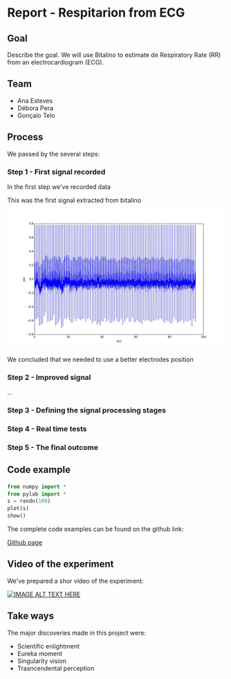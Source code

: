 # Report - Respitarion from ECG

## Goal

Describe the goal. We will use Bitalino to estimate de Respiratory Rate (RR) from an electrocardiogram (ECG).

## Team

* Ana Esteves
* Débora Pera
* Gonçalo Telo

## Process

We passed by the several steps:

### Step 1 - First signal recorded

In the first step we've recorded data 

This was the first signal extracted from bitalino 

![first signal](https://github.com/GTelo/ElPhy_ShortProject/blob/master/figure_2.png?raw=true)

We concluded that we needed to use a better electrodes position

### Step 2 - Improved signal

...


### Step 3 - Defining the signal processing stages

### Step 4 - Real time tests

### Step 5 - The final outcome

## Code example


``` python
from numpy import *
from pylab import *
s = randn(100)
plot(s)
show()

```

The complete code examples can be found on the github link:

[Github page](https://github.com/hgamboa/novainstrumentation)



## Video of the experiment

We've prepared a shor video of the experiment:

[![IMAGE ALT TEXT HERE](http://img.youtube.com/vi/YOUTUBE_VIDEO_ID_HERE/0.jpg)](http://www.youtube.com/watch?v=YOUTUBE_VIDEO_ID_HERE)

## Take ways
The major discoveries made in this project were: 

* Scientific enlightment 
* Eureka moment
* Singularity vision
* Trasncendental perception

